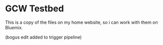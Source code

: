 # GCW Testbed

This is a copy of the files on my home website, so i can work with them on Bluemix.

(bogus edit added to trigger pipeline)
